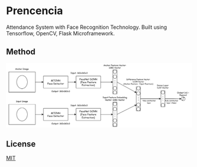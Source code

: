 # Prencencia

Attendance System with Face Recognition Technology. Built using Tensorflow, OpenCV, Flask Microframework.


## Method

<img src="./plot/architecture.png" />


## License

[MIT](./LICENSE)
